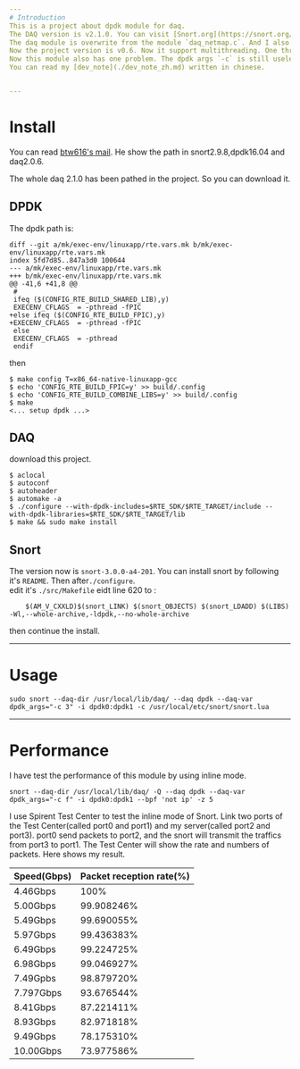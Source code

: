 ```yaml
---
# Introduction
This is a project about dpdk module for daq.  
The DAQ version is v2.1.0. You can visit [Snort.org](https://snort.org/downloads/#snort-3.0) to download the origin version about daq and snort++.  
The daq module is overwrite from the module `daq_netmap.c`. And I also refer to [btw616's project](https://github.com/btw616/daq-dpdk) and [his mail](https://sourceforge.net/p/snort/mailman/message/35162409/) for how to use the new daq module in snort.  
Now the project version is v0.6. Now it support multithreading. One thread can only get packets from one port. I will test this module after my summer vacation because I don't have another computer to generate big flow now.
Now this module also has one problem. The dpdk args `-c` is still useless as the main controllor of thread is snort not daq. I'll try to slove this problem.
You can read my [dev_note](./dev_note_zh.md) written in chinese.


---
```

# Install

You can read [btw616's mail](https://sourceforge.net/p/snort/mailman/message/35162409/). He show the path in snort2.9.8,dpdk16.04 and daq2.0.6.

The whole daq 2.1.0 has been pathed in the project. So you can download it.
## DPDK 
The dpdk path is:
```
diff --git a/mk/exec-env/linuxapp/rte.vars.mk b/mk/exec-env/linuxapp/rte.vars.mk
index 5fd7d85..847a3d0 100644
--- a/mk/exec-env/linuxapp/rte.vars.mk
+++ b/mk/exec-env/linuxapp/rte.vars.mk
@@ -41,6 +41,8 @@
 #
 ifeq ($(CONFIG_RTE_BUILD_SHARED_LIB),y)
 EXECENV_CFLAGS  = -pthread -fPIC
+else ifeq ($(CONFIG_RTE_BUILD_FPIC),y)
+EXECENV_CFLAGS  = -pthread -fPIC
 else
 EXECENV_CFLAGS  = -pthread
 endif
```

then 
```shell
$ make config T=x86_64-native-linuxapp-gcc
$ echo 'CONFIG_RTE_BUILD_FPIC=y' >> build/.config
$ echo 'CONFIG_RTE_BUILD_COMBINE_LIBS=y' >> build/.config
$ make
<... setup dpdk ...>
```
## DAQ
download this project.
```
$ aclocal
$ autoconf
$ autoheader
$ automake -a
$ ./configure --with-dpdk-includes=$RTE_SDK/$RTE_TARGET/include --with-dpdk-libraries=$RTE_SDK/$RTE_TARGET/lib
$ make && sudo make install
```

## Snort
The version now is `snort-3.0.0-a4-201`.
You can install snort by following it's `README`.
Then after`./configure`.  
edit it's `./src/Makefile`
eidt line 620 to :
```
	$(AM_V_CXXLD)$(snort_LINK) $(snort_OBJECTS) $(snort_LDADD) $(LIBS) -Wl,--whole-archive,-ldpdk,--no-whole-archive
```

then continue the install.

---
# Usage
```
sudo snort --daq-dir /usr/local/lib/daq/ --daq dpdk --daq-var dpdk_args="-c 3" -i dpdk0:dpdk1 -c /usr/local/etc/snort/snort.lua
```


---
# Performance

I have test the performance of this module by using inline mode.
```
snort --daq-dir /usr/local/lib/daq/ -Q --daq dpdk --daq-var dpdk_args="-c f" -i dpdk0:dpdk1 --bpf 'not ip' -z 5
```

I use Spirent Test Center to test the inline mode of Snort. Link two ports of the Test Center(called port0 and port1) and my server(called port2 and port3).
port0 send packets to port2, and the snort will transmit the traffics from port3 to port1. The Test Center will show the rate and numbers of packets.
Here shows my result.

Speed(Gbps)|Packet reception rate(%)
---|---
4.46Gbps|100%
5.00Gbps|99.908246%
5.49Gbps|99.690055%
5.97Gbps|99.436383%
6.49Gbps|99.224725%
6.98Gbps|99.046927%
7.49Gpbs|98.879720%
7.797Gbps|93.676544%
8.41Gbps|87.221411%
8.93Gbps|82.971818%
9.49Gbps|78.175310%
10.00Gbps|73.977586%